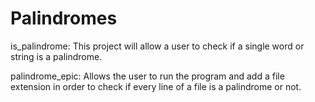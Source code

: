 # Palindromes

is_palindrome: This project will allow a user to check if a single word or string is a palindrome.

palindrome_epic: Allows the user to run the program and add a file extension in order to check if every line of a file is a palindrome or not.

